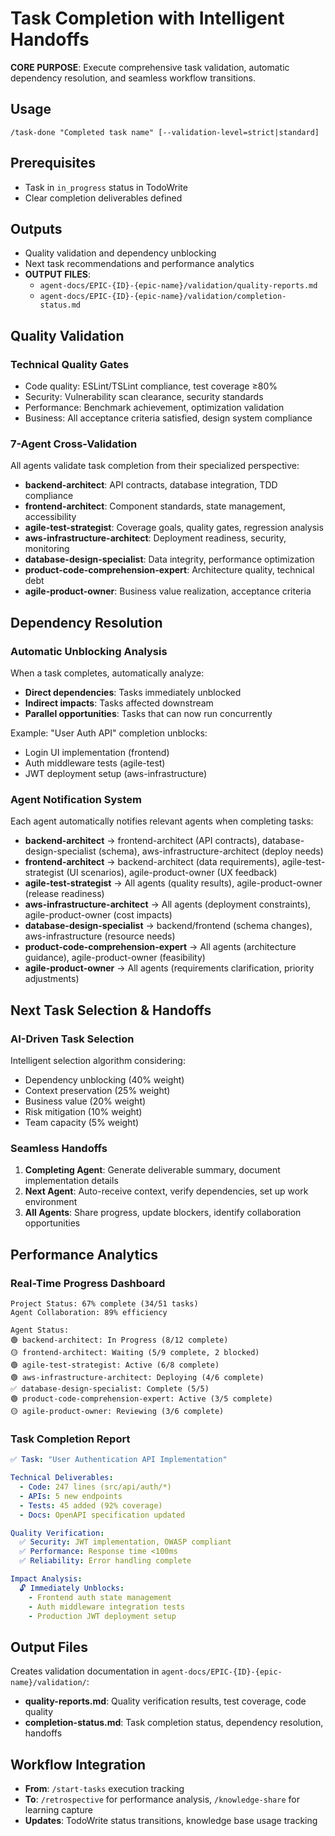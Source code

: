 # Task Completion with Intelligent Handoffs

**CORE PURPOSE**: Execute comprehensive task validation, automatic dependency resolution, and seamless workflow transitions.

## Usage
```
/task-done "Completed task name" [--validation-level=strict|standard]
```

## Prerequisites
- Task in `in_progress` status in TodoWrite
- Clear completion deliverables defined

## Outputs
- Quality validation and dependency unblocking
- Next task recommendations and performance analytics
- **OUTPUT FILES**: 
  - `agent-docs/EPIC-{ID}-{epic-name}/validation/quality-reports.md`
  - `agent-docs/EPIC-{ID}-{epic-name}/validation/completion-status.md`

## Quality Validation

### Technical Quality Gates
- Code quality: ESLint/TSLint compliance, test coverage ≥80%
- Security: Vulnerability scan clearance, security standards
- Performance: Benchmark achievement, optimization validation
- Business: All acceptance criteria satisfied, design system compliance

### 7-Agent Cross-Validation
All agents validate task completion from their specialized perspective:
- **backend-architect**: API contracts, database integration, TDD compliance
- **frontend-architect**: Component standards, state management, accessibility
- **agile-test-strategist**: Coverage goals, quality gates, regression analysis
- **aws-infrastructure-architect**: Deployment readiness, security, monitoring
- **database-design-specialist**: Data integrity, performance optimization
- **product-code-comprehension-expert**: Architecture quality, technical debt
- **agile-product-owner**: Business value realization, acceptance criteria

## Dependency Resolution

### Automatic Unblocking Analysis
When a task completes, automatically analyze:
- **Direct dependencies**: Tasks immediately unblocked
- **Indirect impacts**: Tasks affected downstream  
- **Parallel opportunities**: Tasks that can now run concurrently

Example: "User Auth API" completion unblocks:
- Login UI implementation (frontend)
- Auth middleware tests (agile-test)  
- JWT deployment setup (aws-infrastructure)

### Agent Notification System
Each agent automatically notifies relevant agents when completing tasks:
- **backend-architect** → frontend-architect (API contracts), database-design-specialist (schema), aws-infrastructure-architect (deploy needs)
- **frontend-architect** → backend-architect (data requirements), agile-test-strategist (UI scenarios), agile-product-owner (UX feedback)
- **agile-test-strategist** → All agents (quality results), agile-product-owner (release readiness)
- **aws-infrastructure-architect** → All agents (deployment constraints), agile-product-owner (cost impacts)  
- **database-design-specialist** → backend/frontend (schema changes), aws-infrastructure (resource needs)
- **product-code-comprehension-expert** → All agents (architecture guidance), agile-product-owner (feasibility)
- **agile-product-owner** → All agents (requirements clarification, priority adjustments)

## Next Task Selection & Handoffs

### AI-Driven Task Selection
Intelligent selection algorithm considering:
- Dependency unblocking (40% weight)
- Context preservation (25% weight)  
- Business value (20% weight)
- Risk mitigation (10% weight)
- Team capacity (5% weight)

### Seamless Handoffs
1. **Completing Agent**: Generate deliverable summary, document implementation details
2. **Next Agent**: Auto-receive context, verify dependencies, set up work environment  
3. **All Agents**: Share progress, update blockers, identify collaboration opportunities

## Performance Analytics

### Real-Time Progress Dashboard
```
Project Status: 67% complete (34/51 tasks)
Agent Collaboration: 89% efficiency

Agent Status:
🟢 backend-architect: In Progress (8/12 complete)
🟡 frontend-architect: Waiting (5/9 complete, 2 blocked)  
🟢 agile-test-strategist: Active (6/8 complete)
🟢 aws-infrastructure-architect: Deploying (4/6 complete)
✅ database-design-specialist: Complete (5/5)
🟢 product-code-comprehension-expert: Active (3/5 complete)
🟡 agile-product-owner: Reviewing (3/6 complete)
```

### Task Completion Report
```yaml
✅ Task: "User Authentication API Implementation"

Technical Deliverables:
  - Code: 247 lines (src/api/auth/*)
  - APIs: 5 new endpoints
  - Tests: 45 added (92% coverage)
  - Docs: OpenAPI specification updated

Quality Verification:
  ✅ Security: JWT implementation, OWASP compliant
  ✅ Performance: Response time <100ms
  ✅ Reliability: Error handling complete

Impact Analysis:
  🔓 Immediately Unblocks:
    - Frontend auth state management
    - Auth middleware integration tests  
    - Production JWT deployment setup
```

## Output Files

Creates validation documentation in `agent-docs/EPIC-{ID}-{epic-name}/validation/`:
- **quality-reports.md**: Quality verification results, test coverage, code quality
- **completion-status.md**: Task completion status, dependency resolution, handoffs

## Workflow Integration

- **From**: `/start-tasks` execution tracking
- **To**: `/retrospective` for performance analysis, `/knowledge-share` for learning capture
- **Updates**: TodoWrite status transitions, knowledge base usage tracking